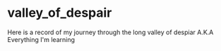 # valley_of_despair
Here is a record of my journey through the long valley of despiar A.K.A Everything I'm learning
